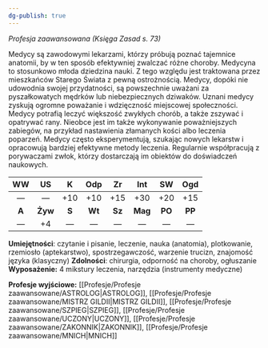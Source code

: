 ```yaml
---
dg-publish: true
---
```

*Profesja zaawansowana (Księga Zasad s. 73)*

Medycy są zawodowymi lekarzami, którzy próbują poznać tajemnice anatomii, by w ten sposób efektywniej zwalczać różne choroby. Medycyna to stosunkowo młoda dziedzina nauki. Z tego względu jest traktowana przez mieszkańców Starego Świata z pewną ostrożnością. Medycy, dopóki nie udowodnia swojej przydatności, są powszechnie uważani za pyszałkowatych mędrków lub niebezpiecznych dziwaków. Uznani medycy zyskują ogromne poważanie i wdzięczność miejscowej społeczności. Medycy potrafią leczyć większość zwykłych chorób, a także zszywać i opatrywać rany. Nieobce jest im także wykonywanie poważniejszych zabiegów, na przykład nastawienia złamanych kości albo leczenia poparzeń. Medycy często eksperymentują, szukając nowych lekarstw i opracowują bardziej efektywne metody leczenia. Regularnie współpracują z porywaczami zwłok, którzy dostarczają im obiektów do doświadczeń naukowych.


| WW  | US  |  K  | Odp | Zr  | Int | SW  | Ogd |
|:---:|:---:|:---:|:---:|:---:|:---:|:---:|:---:|
|  —  |  —  | +10 | +10 | +15 | +30 | +20 | +15 |
|  **A**  | **Żyw** |  **S**  | **Wt**  | **Sz**  | **Mag** | **PO**  | **PP**  |
|  —  | +4  |  —  |  —  |  —  |  —  |  —  |  —  |

**Umiejętności**: czytanie i pisanie, leczenie, nauka (anatomia), plotkowanie, rzemiosło (aptekarstwo), spostrzegawczość, warzenie trucizn, znajomość języka (klasyczny)
**Zdolności**: chirurgia, odporność na choroby, ogłuszanie
**Wyposażenie:** 4 mikstury leczenia, narzędzia (instrumenty medyczne)

**Profesje wyjściowe:** [[Profesje/Profesje zaawansowane/ASTROLOG\|ASTROLOG]], [[Profesje/Profesje zaawansowane/MISTRZ GILDII\|MISTRZ GILDII]], [[Profesje/Profesje zaawansowane/SZPIEG\|SZPIEG]], [[Profesje/Profesje zaawansowane/UCZONY\|UCZONY]], [[Profesje/Profesje zaawansowane/ZAKONNIK\|ZAKONNIK]], [[Profesje/Profesje zaawansowane/MNICH\|MNICH]]